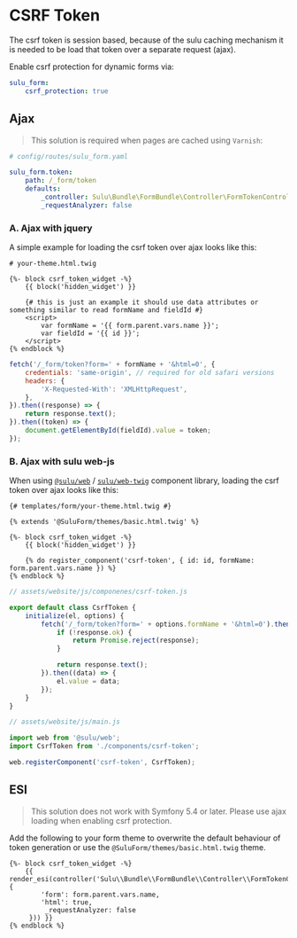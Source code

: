 # CSRF Token

The csrf token is session based, because of the sulu caching mechanism
it is needed to be load that token over a separate request (ajax).

Enable csrf protection for dynamic forms via:

```yaml
sulu_form:
    csrf_protection: true
```

## Ajax

> This solution is required when pages are cached using `Varnish`:

```yaml
# config/routes/sulu_form.yaml

sulu_form.token:
    path: /_form/token
    defaults:
        _controller: Sulu\Bundle\FormBundle\Controller\FormTokenController::tokenAction
        _requestAnalyzer: false
```

### A. Ajax with jquery

A simple example for loading the csrf token over ajax looks like this:

```twig
# your-theme.html.twig

{%- block csrf_token_widget -%}
    {{ block('hidden_widget') }}

    {# this is just an example it should use data attributes or something similar to read formName and fieldId #}
    <script>
        var formName = '{{ form.parent.vars.name }}';
        var fieldId = '{{ id }}';
    </script>
{% endblock %}
```

```js
fetch('/_form/token?form=' + formName + '&html=0', {
    credentials: 'same-origin', // required for old safari versions
    headers: {
        'X-Requested-With': 'XMLHttpRequest',
    },
}).then((response) => {
    return response.text();
}).then((token) => {
    document.getElementById(fieldId).value = token;
});
```

### B. Ajax with sulu web-js

When using [`@sulu/web`](https://github.com/sulu/web-js) / [`sulu/web-twig`](https://github.com/sulu/web-twig) component library, loading the csrf token over ajax looks like this:

```twig
{# templates/form/your-theme.html.twig #}

{% extends '@SuluForm/themes/basic.html.twig' %}

{%- block csrf_token_widget -%}
    {{ block('hidden_widget') }}

    {% do register_component('csrf-token', { id: id, formName: form.parent.vars.name }) %}
{% endblock %}
```

```js
// assets/website/js/componenes/csrf-token.js

export default class CsrfToken {
    initialize(el, options) {
        fetch('/_form/token?form=' + options.formName + '&html=0').then((response) => {
            if (!response.ok) {
                return Promise.reject(response);
            }

            return response.text();
        }).then((data) => {
            el.value = data;
        });
    }
}
```

```js
// assets/website/js/main.js

import web from '@sulu/web';
import CsrfToken from './components/csrf-token';

web.registerComponent('csrf-token', CsrfToken);
```

## ESI

> This solution does not work with Symfony 5.4 or later. Please use ajax loading when enabling csrf protection.

Add the following to your form theme to overwrite the default
behaviour of token generation or use the `@SuluForm/themes/basic.html.twig` theme.

```twig
{%- block csrf_token_widget -%}
    {{ render_esi(controller('Sulu\\Bundle\\FormBundle\\Controller\\FormTokenController::tokenAction', {
        'form': form.parent.vars.name,
        'html': true,
         _requestAnalyzer: false
     })) }}
{% endblock %}
```
